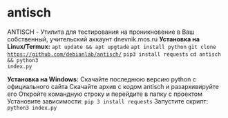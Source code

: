 # antisch
ANTISCH - Утилита для тестирования на проникновение в Ваш собственный, учительский аккаунт dnevnik.mos.ru
<b>Установка на Linux/Termux:</b>
<code>apt update && apt upgtade</code>
<code>apt install python</code>
<code>git clone https://github.com/debianlab/antisch/</code>
<code>pip3 install requests</code>
<code>cd antisch && python3 index.py</code>

<b>Установка на Windows:</b>
Скачайте последнюю версию python с официального сайта
Скачайте архив с кодом antisch и разархивируйте его
Откройте командную строку и перейдите в папку с проектом
Установите зависимости: <code>pip 3 install requests</code>
Запустите скрипт: <code>python3 index.py</code>
